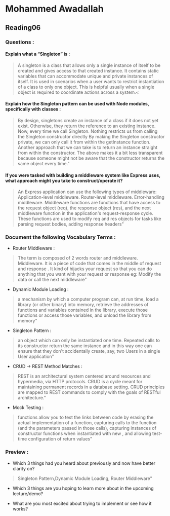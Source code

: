 # Mohammed Awadallah
## Reading06
### Questions : 

#### Explain what a “Singleton” is : 
> A singleton is a class that allows only a single instance of itself to be created and gives access to that created instance. It contains static variables that can accommodate unique and private instances of itself. It is used in scenarios when a user wants to restrict instantiation of a class to only one object. This is helpful usually when a single object is required to coordinate actions across a system.<

#### Explain how the Singleton pattern can be used with Node modules, specifically with classes : 
>By design, singletons create an instance of a class if it does not yet exist. Otherwise, they return the reference to an existing instance. Now, every time we call Singleton. Nothing restricts us from calling the Singleton constructor directly
By making the Singleton constructor private, we can only call it from within the getInstance function. Another approach that we can take is to return an instance straight from within the constructor. The above makes it a bit less transparent because someone might not be aware that the constructor returns the same object every time."

#### If you were tasked with building a middleware system like Express uses, what approach might you take to construct/operate it?

> An Express application can use the following types of middleware: Application-level middleware. Router-level middleware. Error-handling middleware.
Middleware functions are functions that have access to the request object (req), the response object (res), and the next middleware function in the application's request-response cycle. These functions are used to modify req and res objects for tasks like parsing request bodies, adding response headers"

### Document the following Vocabulary Terms : 
* Router Middleware : 
 >The term is composed of 2 words router and middleware. Middleware. It is a piece of code that comes in the middle of request and response . It kind of hijacks your request so that you can do anything that you want with your request or response eg: Modify the data or call the next middleware"

* Dynamic Module Loading :
 >a mechanism by which a computer program can, at run time, load a library (or other binary) into memory, retrieve the addresses of functions and variables contained in the library, execute those functions or access those variables, and unload the library from memory"

* Singleton Pattern : 
 >an object which can only be instantiated one time. Repeated calls to its constructor return the same instance and in this way one can ensure that they don't accidentally create, say, two Users in a single User application"

* CRUD -> REST Method Matches :
 >REST is an architectural system centered around resources and hypermedia, via HTTP protocols. CRUD is a cycle meant for maintaining permanent records in a database setting. CRUD principles are mapped to REST commands to comply with the goals of RESTful architecture."

* Mock Testing : 
 
 >functions allow you to test the links between code by erasing the actual implementation of a function, capturing calls to the function (and the parameters passed in those calls), capturing instances of constructor functions when instantiated with new , and allowing test-time configuration of return values"


### Preview : 

* Which 3 things had you heard about previously and now have better clarity on? 

>Singleton Pattern,Dynamic Module Loading, Router Middleware"

* Which 3 things are you hoping to learn more about in the upcoming lecture/demo?

* What are you most excited about trying to implement or see how it works?
